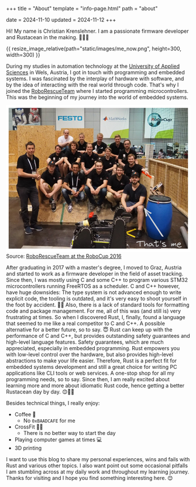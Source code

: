 +++
title = "About"
template = "info-page.html"
path = "about"

date = 2024-11-10
updated = 2024-11-12
+++

Hi! My name is Christian Krenslehner. I am a passionate firmware developer and Rustacean in the making. 🦀👷‍♂️

{{ resize_image_relative(path="static/images/me_now.png", height=300, width=300) }}

During my studies in automation technology at the [University of Applied Sciences](https://fh-ooe.at/en/campus-wels) in Wels, Austria, I got in touch with programming and embedded systems. I was fascinated by the interplay of hardware with software, and by the idea of interacting with the real world through code. That's why I joined the [RoboRescueTeam](https://sar.fh-ooe.at/dev/index.php/en/robo-racing/team-dynamics) where I started programming microcontrollers. This was the beginning of my journey into the world of embedded systems.

![Robocup 2016](robocup.png)
Source: [RoboRescueTeam at the RoboCup 2016](https://sar.fh-ooe.at/dev/index.php/en/robo-racing/team-dynamics#gallerye2672f1b63-9)

After graduating in 2017 with a master's degree, I moved to Graz, Austria and started to work as a firmware developer in the field of asset tracking. Since then, I was mostly using C and some C++ to program various STM32 microcontrollers running FreeRTOS as a scheduler. C and C++ however, have huge downsides: The type system is not advanced enough to write explicit code, the tooling is outdated, and it's very easy to shoot yourself in the foot by accident. 🦶🔫 Also, there is a lack of standard tools for formatting code and package management. For me, all of this was (and still is) very frustrating at times. So when I discovered Rust, I, finally, found a language that seemed to me like a real competitor to C and C++. A possible alternative for a better future, so to say. 😇 Rust can keep up with the performance of C and C++, but provides outstanding safety guarantees and high-level language features. Safety guarantees, which are much appreciated, especially in embedded programming. Rust empowers you with low-level control over the hardware, but also provides high-level abstractions to make your life easier. Therefore, Rust is a perfect fit for embedded systems development and still a great choice for writing PC applications like CLI tools or web services. A one-stop 
shop for all my programming needs, so to say. Since then, I am really excited about learning more and more about idiomatic Rust code, hence getting a better Rustacean day by day. 😊🚀🦀

Besides technical things, I really enjoy:
- Coffee 🍵
  - No `0xBAADCAFE` for me
- CrossFit 🏋️‍♂️
  - There is no better way to start the day
- Playing computer games at times 💻
- 3D printing

I want to use this blog to share my personal experiences, wins and fails with Rust and various other topics. I also want point out some occasional pitfalls I am stumbling across at my daily work and throughout my learning journey.
Thanks for visiting and I hope you find something interesting here. 😊